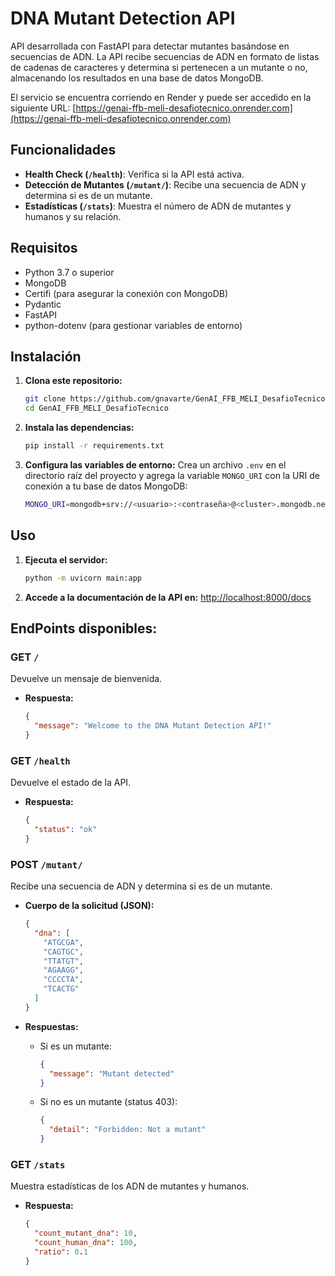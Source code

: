# DNA Mutant Detection API

API desarrollada con FastAPI para detectar mutantes basándose en secuencias de ADN. La API recibe secuencias de ADN en formato de listas de cadenas de caracteres y determina si pertenecen a un mutante o no, almacenando los resultados en una base de datos MongoDB.

El servicio se encuentra corriendo en Render y puede ser accedido en la siguiente URL:
[https://genai-ffb-meli-desafiotecnico.onrender.com](https://genai-ffb-meli-desafiotecnico.onrender.com)

## Funcionalidades

- **Health Check (`/health`)**: Verifica si la API está activa.
- **Detección de Mutantes (`/mutant/`)**: Recibe una secuencia de ADN y determina si es de un mutante.
- **Estadísticas (`/stats`)**: Muestra el número de ADN de mutantes y humanos y su relación.

## Requisitos

- Python 3.7 o superior
- MongoDB
- Certifi (para asegurar la conexión con MongoDB)
- Pydantic
- FastAPI
- python-dotenv (para gestionar variables de entorno)

## Instalación

1. **Clona este repositorio:**
    ```bash
    git clone https://github.com/gnavarte/GenAI_FFB_MELI_DesafioTecnico.git
    cd GenAI_FFB_MELI_DesafioTecnico
    ```

2. **Instala las dependencias:**
    ```bash
    pip install -r requirements.txt
    ```

3. **Configura las variables de entorno:**
    Crea un archivo `.env` en el directorio raíz del proyecto y agrega la variable `MONGO_URI` con la URI de conexión a tu base de datos MongoDB:
    ```bash
    MONGO_URI=mongodb+srv://<usuario>:<contraseña>@<cluster>.mongodb.net/<nombre_base_de_datos>?retryWrites=true&w=majority
    ```

## Uso

1. **Ejecuta el servidor:**
    ```bash
    python -m uvicorn main:app
    ```

2. **Accede a la documentación de la API en:**
    [http://localhost:8000/docs](http://localhost:8000/docs)

## EndPoints disponibles:

### **GET `/`**
Devuelve un mensaje de bienvenida.

- **Respuesta:**
    ```json
    {
      "message": "Welcome to the DNA Mutant Detection API!"
    }
    ```

### **GET `/health`**
Devuelve el estado de la API.

- **Respuesta:**
    ```json
    {
      "status": "ok"
    }
    ```

### **POST `/mutant/`**
Recibe una secuencia de ADN y determina si es de un mutante.

- **Cuerpo de la solicitud (JSON):**
    ```json
    {
      "dna": [
        "ATGCGA",
        "CAGTGC",
        "TTATGT",
        "AGAAGG",
        "CCCCTA",
        "TCACTG"
      ]
    }
    ```

- **Respuestas:**
    - Si es un mutante:
        ```json
        {
          "message": "Mutant detected"
        }
        ```
    - Si no es un mutante (status 403):
        ```json
        {
          "detail": "Forbidden: Not a mutant"
        }
        ```

### **GET `/stats`**
Muestra estadísticas de los ADN de mutantes y humanos.

- **Respuesta:**
    ```json
    {
      "count_mutant_dna": 10,
      "count_human_dna": 100,
      "ratio": 0.1
    }
    ```
